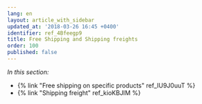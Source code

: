 ```yaml
---
lang: en
layout: article_with_sidebar
updated_at: '2018-03-26 16:45 +0400'
identifier: ref_4Bfeegp9
title: Free Shipping and Shipping freights
order: 100
published: false
---
```

_In this section:_

   * {% link "Free shipping on specific products" ref_IU9J0uuT %}
   * {% link "Shipping freight" ref_kioKBJIM %}
